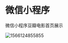 # 微信小程序
微信小程序豆瓣电影首页展示

![1566124855855](C:\Users\iwen\AppData\Roaming\Typora\typora-user-images\1566124855855.png)